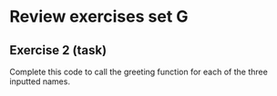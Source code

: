 # Review exercises set G
## Exercise 2 (task)

Complete this code to call the greeting function for each of the three inputted names.
